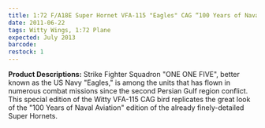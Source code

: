 ```yaml
---
title: 1:72 F/A18E Super Hornet VFA-115 "Eagles" CAG “100 Years of Naval Aviation”
date: 2011-06-22
tags: Witty Wings, 1:72 Plane
expected: July 2013
barcode: 
restock: 1
---
```


**Product Descriptions:**
Strike Fighter Squadron "ONE ONE FIVE", better known as the US Navy "Eagles," is among the units that has flown in numerous combat missions since the second Persian Gulf region conflict. This special edition of the Witty VFA-115 CAG bird replicates the great look of the "100 Years of Naval Aviation" edition of the already finely-detailed Super Hornets.